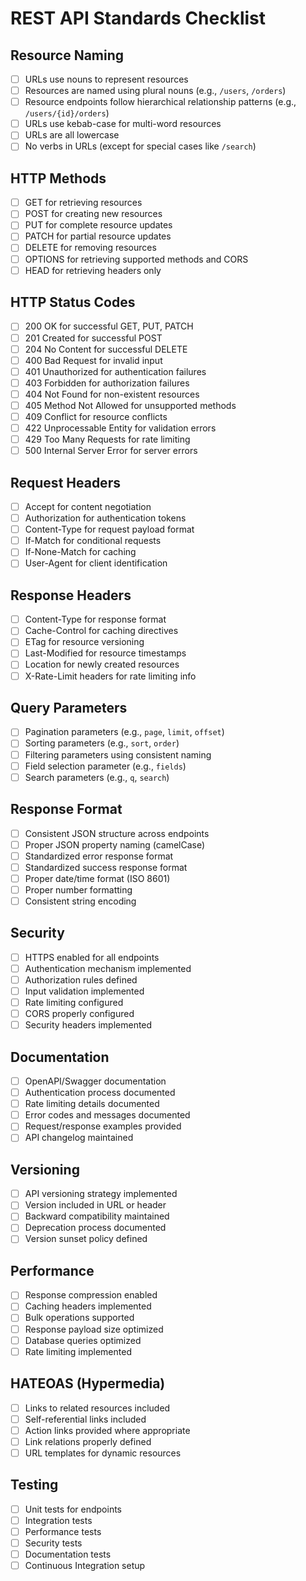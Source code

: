 # REST API Standards Checklist

## Resource Naming
- [ ] URLs use nouns to represent resources
- [ ] Resources are named using plural nouns (e.g., `/users`, `/orders`)
- [ ] Resource endpoints follow hierarchical relationship patterns (e.g., `/users/{id}/orders`)
- [ ] URLs use kebab-case for multi-word resources
- [ ] URLs are all lowercase
- [ ] No verbs in URLs (except for special cases like `/search`)

## HTTP Methods
- [ ] GET for retrieving resources
- [ ] POST for creating new resources
- [ ] PUT for complete resource updates
- [ ] PATCH for partial resource updates
- [ ] DELETE for removing resources
- [ ] OPTIONS for retrieving supported methods and CORS
- [ ] HEAD for retrieving headers only

## HTTP Status Codes
- [ ] 200 OK for successful GET, PUT, PATCH
- [ ] 201 Created for successful POST
- [ ] 204 No Content for successful DELETE
- [ ] 400 Bad Request for invalid input
- [ ] 401 Unauthorized for authentication failures
- [ ] 403 Forbidden for authorization failures
- [ ] 404 Not Found for non-existent resources
- [ ] 405 Method Not Allowed for unsupported methods
- [ ] 409 Conflict for resource conflicts
- [ ] 422 Unprocessable Entity for validation errors
- [ ] 429 Too Many Requests for rate limiting
- [ ] 500 Internal Server Error for server errors

## Request Headers
- [ ] Accept for content negotiation
- [ ] Authorization for authentication tokens
- [ ] Content-Type for request payload format
- [ ] If-Match for conditional requests
- [ ] If-None-Match for caching
- [ ] User-Agent for client identification

## Response Headers
- [ ] Content-Type for response format
- [ ] Cache-Control for caching directives
- [ ] ETag for resource versioning
- [ ] Last-Modified for resource timestamps
- [ ] Location for newly created resources
- [ ] X-Rate-Limit headers for rate limiting info

## Query Parameters
- [ ] Pagination parameters (e.g., `page`, `limit`, `offset`)
- [ ] Sorting parameters (e.g., `sort`, `order`)
- [ ] Filtering parameters using consistent naming
- [ ] Field selection parameter (e.g., `fields`)
- [ ] Search parameters (e.g., `q`, `search`)

## Response Format
- [ ] Consistent JSON structure across endpoints
- [ ] Proper JSON property naming (camelCase)
- [ ] Standardized error response format
- [ ] Standardized success response format
- [ ] Proper date/time format (ISO 8601)
- [ ] Proper number formatting
- [ ] Consistent string encoding

## Security
- [ ] HTTPS enabled for all endpoints
- [ ] Authentication mechanism implemented
- [ ] Authorization rules defined
- [ ] Input validation implemented
- [ ] Rate limiting configured
- [ ] CORS properly configured
- [ ] Security headers implemented

## Documentation
- [ ] OpenAPI/Swagger documentation
- [ ] Authentication process documented
- [ ] Rate limiting details documented
- [ ] Error codes and messages documented
- [ ] Request/response examples provided
- [ ] API changelog maintained

## Versioning
- [ ] API versioning strategy implemented
- [ ] Version included in URL or header
- [ ] Backward compatibility maintained
- [ ] Deprecation process documented
- [ ] Version sunset policy defined

## Performance
- [ ] Response compression enabled
- [ ] Caching headers implemented
- [ ] Bulk operations supported
- [ ] Response payload size optimized
- [ ] Database queries optimized
- [ ] Rate limiting implemented

## HATEOAS (Hypermedia)
- [ ] Links to related resources included
- [ ] Self-referential links included
- [ ] Action links provided where appropriate
- [ ] Link relations properly defined
- [ ] URL templates for dynamic resources

## Testing
- [ ] Unit tests for endpoints
- [ ] Integration tests
- [ ] Performance tests
- [ ] Security tests
- [ ] Documentation tests
- [ ] Continuous Integration setup 